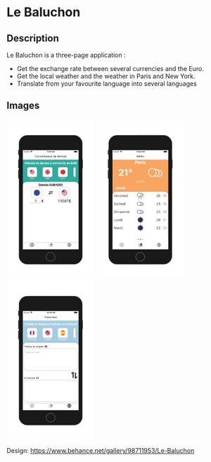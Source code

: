 # Le Baluchon

## Description

Le Baluchon is a three-page application :

- Get the exchange rate between several currencies and the Euro.
- Get the local weather and the weather in Paris and New York.
- Translate from your favourite language into several languages

## Images

<img src="https://github.com/mabayon/Le_Baluchon/blob/master/IMG/ExchangeRate.png?raw=true" width="200"> <img src="https://github.com/mabayon/Le_Baluchon/blob/master/IMG/Weather.png?raw=true" width="200"> <img src="https://github.com/mabayon/Le_Baluchon/blob/master/IMG/Translator.png?raw=true" width="200"> 

Design: https://www.behance.net/gallery/98711953/Le-Baluchon
